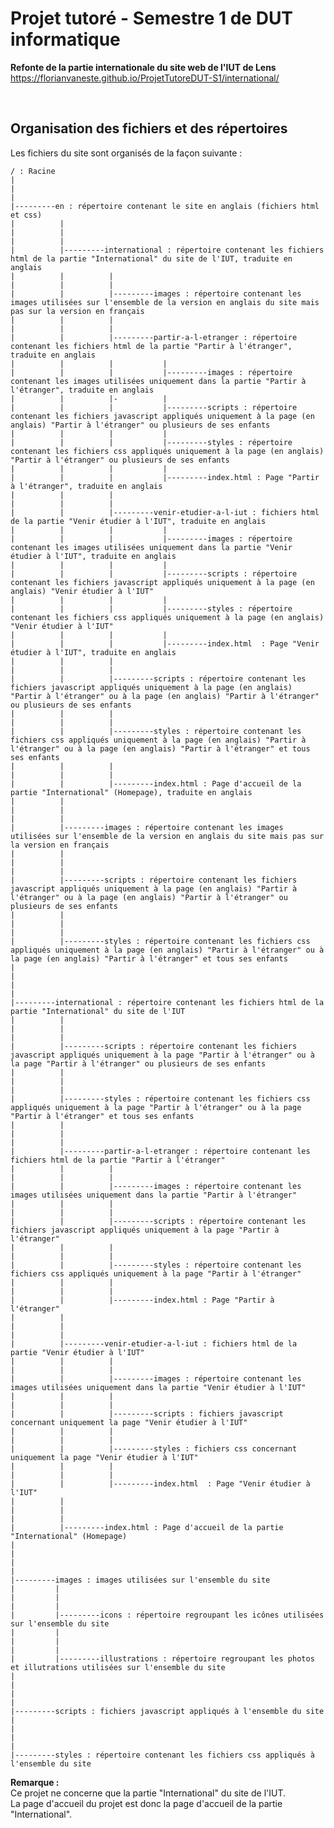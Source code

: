 # Projet tutoré - Semestre 1 de DUT informatique

**Refonte de la partie internationale du site web de l'IUT de Lens**<br/>
https://florianvaneste.github.io/ProjetTutoreDUT-S1/international/

<br/>

## Organisation des fichiers et des répertoires

Les fichiers du site sont organisés de la façon suivante :

    / : Racine
    |
    |
    |
    |---------en : répertoire contenant le site en anglais (fichiers html et css)
    |          |
    |          |
    |          |
    |          |---------international : répertoire contenant les fichiers html de la partie "International" du site de l'IUT, traduite en anglais
    |          |          |
    |          |          |
    |          |          |---------images : répertoire contenant les images utilisées sur l'ensemble de la version en anglais du site mais pas sur la version en français
    |          |          |
    |          |          |
    |          |          |---------partir-a-l-etranger : répertoire contenant les fichiers html de la partie "Partir à l'étranger", traduite en anglais
    |          |          |           |
    |          |          |           |---------images : répertoire contenant les images utilisées uniquement dans la partie "Partir à l'étranger", traduite en anglais
    |          |          |-          |
    |          |          |           |---------scripts : répertoire contenant les fichiers javascript appliqués uniquement à la page (en anglais) "Partir à l'étranger" ou plusieurs de ses enfants
    |          |          |           |
    |          |          |           |---------styles : répertoire contenant les fichiers css appliqués uniquement à la page (en anglais) "Partir à l'étranger" ou plusieurs de ses enfants
    |          |          |           |
    |          |          |           |---------index.html : Page "Partir à l'étranger", traduite en anglais
    |          |          |
    |          |          |
    |          |          |---------venir-etudier-a-l-iut : fichiers html de la partie "Venir étudier à l'IUT", traduite en anglais
    |          |          |           |
    |          |          |           |---------images : répertoire contenant les images utilisées uniquement dans la partie "Venir étudier à l'IUT", traduite en anglais
    |          |          |           |
    |          |          |           |---------scripts : répertoire contenant les fichiers javascript appliqués uniquement à la page (en anglais) "Venir étudier à l'IUT"
    |          |          |           |
    |          |          |           |---------styles : répertoire contenant les fichiers css appliqués uniquement à la page (en anglais) "Venir étudier à l'IUT"
    |          |          |           |
    |          |          |           |---------index.html  : Page "Venir étudier à l'IUT", traduite en anglais
    |          |          |
    |          |          |
    |          |          |---------scripts : répertoire contenant les fichiers javascript appliqués uniquement à la page (en anglais) "Partir à l'étranger" ou à la page (en anglais) "Partir à l'étranger" ou plusieurs de ses enfants
    |          |          |
    |          |          |
    |          |          |---------styles : répertoire contenant les fichiers css appliqués uniquement à la page (en anglais) "Partir à l'étranger" ou à la page (en anglais) "Partir à l'étranger" et tous ses enfants
    |          |          |
    |          |          |
    |          |          |---------index.html : Page d'accueil de la partie "International" (Homepage), traduite en anglais
    |          |
    |          |
    |          |
    |          |---------images : répertoire contenant les images utilisées sur l'ensemble de la version en anglais du site mais pas sur la version en français
    |          |
    |          |
    |          |
    |          |---------scripts : répertoire contenant les fichiers javascript appliqués uniquement à la page (en anglais) "Partir à l'étranger" ou à la page (en anglais) "Partir à l'étranger" ou plusieurs de ses enfants
    |          |
    |          |
    |          |
    |          |---------styles : répertoire contenant les fichiers css appliqués uniquement à la page (en anglais) "Partir à l'étranger" ou à la page (en anglais) "Partir à l'étranger" et tous ses enfants
    |
    |
    |
    |
    |---------international : répertoire contenant les fichiers html de la partie "International" du site de l'IUT
    |          |
    |          |
    |          |
    |          |---------scripts : répertoire contenant les fichiers javascript appliqués uniquement à la page "Partir à l'étranger" ou à la page "Partir à l'étranger" ou plusieurs de ses enfants
    |          |
    |          |
    |          |
    |          |---------styles : répertoire contenant les fichiers css appliqués uniquement à la page "Partir à l'étranger" ou à la page "Partir à l'étranger" et tous ses enfants
    |          |
    |          |
    |          |
    |          |---------partir-a-l-etranger : répertoire contenant les fichiers html de la partie "Partir à l'étranger"
    |          |          |
    |          |          |
    |          |          |---------images : répertoire contenant les images utilisées uniquement dans la partie "Partir à l'étranger"
    |          |          |
    |          |          |
    |          |          |---------scripts : répertoire contenant les fichiers javascript appliqués uniquement à la page "Partir à l'étranger"
    |          |          |
    |          |          |
    |          |          |---------styles : répertoire contenant les fichiers css appliqués uniquement à la page "Partir à l'étranger"
    |          |          |
    |          |          |
    |          |          |---------index.html : Page "Partir à l'étranger"
    |          |
    |          |
    |          |
    |          |---------venir-etudier-a-l-iut : fichiers html de la partie "Venir étudier à l'IUT"
    |          |          |
    |          |          |
    |          |          |---------images : répertoire contenant les images utilisées uniquement dans la partie "Venir étudier à l'IUT"
    |          |          |
    |          |          |
    |          |          |---------scripts : fichiers javascript concernant uniquement la page "Venir étudier à l'IUT"
    |          |          |
    |          |          |
    |          |          |---------styles : fichiers css concernant uniquement la page "Venir étudier à l'IUT"
    |          |          |
    |          |          |
    |          |          |---------index.html  : Page "Venir étudier à l'IUT"
    |          |
    |          |
    |          |
    |          |---------index.html : Page d'accueil de la partie "International" (Homepage)
    |
    |
    |
    |
    |---------images : images utilisées sur l'ensemble du site
    |         |
    |         |
    |         |  
    |         |---------icons : répertoire regroupant les icônes utilisées sur l'ensemble du site
    |         |
    |         |
    |         |  
    |         |---------illustrations : répertoire regroupant les photos et illutrations utilisées sur l'ensemble du site
    |
    |
    |
    |    
    |---------scripts : fichiers javascript appliqués à l'ensemble du site
    |
    |
    |
    |
    |---------styles : répertoire contenant les fichiers css appliqués à l'ensemble du site


**Remarque :**<br/>
Ce projet ne concerne que la partie "International" du site de l'IUT.<br/>
La page d'accueil du projet est donc la page d'accueil de la partie "International".<br/>
